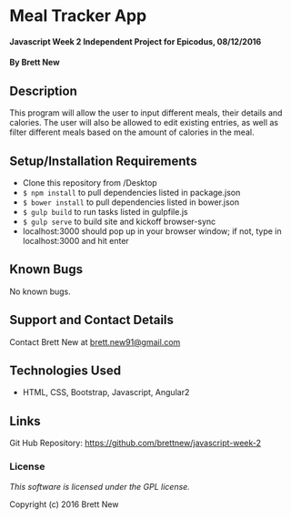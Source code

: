 # Meal Tracker App

#### Javascript Week 2 Independent Project for Epicodus, 08/12/2016

#### By Brett New

## Description

This program will allow the user to input different meals, their details and calories. The user will also be allowed to edit existing entries, as well as filter different meals based on the amount of calories in the meal.

## Setup/Installation Requirements

* Clone this repository from /Desktop
* ``` $ npm install ``` to pull dependencies listed in package.json
* ``` $ bower install ``` to pull dependencies listed in bower.json
* ``` $ gulp build ``` to run tasks listed in gulpfile.js
* ``` $ gulp serve ``` to build site and kickoff browser-sync
* localhost:3000 should pop up in your browser window; if not, type in localhost:3000 and hit enter

## Known Bugs

No known bugs.

## Support and Contact Details

Contact Brett New at brett.new91@gmail.com

## Technologies Used

* HTML, CSS, Bootstrap, Javascript, Angular2

## Links

Git Hub Repository: https://github.com/brettnew/javascript-week-2

### License

*This software is licensed under the GPL license.*

Copyright (c) 2016 Brett New

